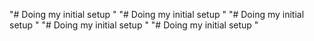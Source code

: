 "# Doing my initial setup " 
"# Doing my initial setup " 
"# Doing my initial setup " 
"# Doing my initial setup " 
"# Doing my initial setup " 

